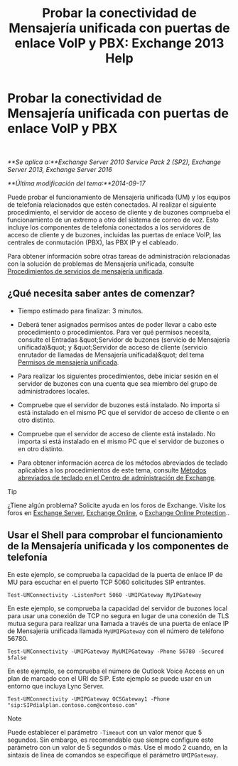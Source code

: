 ﻿---
title: 'Probar la conectividad de Mensajería unificada con puertas de enlace VoIP y PBX: Exchange 2013 Help'
TOCTitle: Probar la conectividad de Mensajería unificada con puertas de enlace VoIP y PBX
ms:assetid: 2aca8631-a99a-4e29-aff0-e462385f03b2
ms:mtpsurl: https://technet.microsoft.com/es-es/library/Aa996906(v=EXCHG.150)
ms:contentKeyID: 56271497
ms.date: 05/22/2018
mtps_version: v=EXCHG.150
ms.translationtype: MT
---

# Probar la conectividad de Mensajería unificada con puertas de enlace VoIP y PBX

 

_**Se aplica a:**Exchange Server 2010 Service Pack 2 (SP2), Exchange Server 2013, Exchange Server 2016_

_**Última modificación del tema:**2014-09-17_

Puede probar el funcionamiento de Mensajería unificada (UM) y los equipos de telefonía relacionados que estén conectados. Al realizar el siguiente procedimiento, el servidor de acceso de cliente y de buzones comprueba el funcionamiento de un extremo a otro del sistema de correo de voz. Esto incluye los componentes de telefonía conectados a los servidores de acceso de cliente y de buzones, incluidas las puertas de enlace VoIP, las centrales de conmutación (PBX), las PBX IP y el cableado.

Para obtener información sobre otras tareas de administración relacionadas con la solución de problemas de Mensajería unificada, consulte [Procedimientos de servicios de mensajería unificada](um-services-procedures-exchange-2013-help.md).

## ¿Qué necesita saber antes de comenzar?

  - Tiempo estimado para finalizar: 3 minutos.

  - Deberá tener asignados permisos antes de poder llevar a cabo este procedimiento o procedimientos. Para ver qué permisos necesita, consulte el Entradas \&quot;Servidor de buzones (servicio de Mensajería unificada)\&quot; y \&quot;Servidor de acceso de cliente (servicio enrutador de llamadas de Mensajería unificada)\&quot; del tema [Permisos de mensajería unificada](unified-messaging-permissions-exchange-2013-help.md).

  - Para realizar los siguientes procedimientos, debe iniciar sesión en el servidor de buzones con una cuenta que sea miembro del grupo de administradores locales.

  - Compruebe que el servidor de buzones está instalado. No importa si está instalado en el mismo PC que el servidor de acceso de cliente o en otro distinto.

  - Compruebe que el servidor de acceso de cliente está instalado. No importa si está instalado en el mismo PC que el servidor de buzones o en otro distinto.

  - Para obtener información acerca de los métodos abreviados de teclado aplicables a los procedimientos de este tema, consulte [Métodos abreviados de teclado en el Centro de administración de Exchange](keyboard-shortcuts-in-the-exchange-admin-center-exchange-online-protection-help.md).


> [!TIP]
> ¿Tiene algún problema? Solicite ayuda en los foros de Exchange. Visite los foros en <A href="https://go.microsoft.com/fwlink/p/?linkid=60612">Exchange Server</A>, <A href="https://go.microsoft.com/fwlink/p/?linkid=267542">Exchange Online</A>, o <A href="https://go.microsoft.com/fwlink/p/?linkid=285351">Exchange Online Protection</A>..



## Usar el Shell para comprobar el funcionamiento de la Mensajería unificada y los componentes de telefonía

En este ejemplo, se comprueba la capacidad de la puerta de enlace IP de MU para escuchar en el puerto TCP 5060 solicitudes SIP entrantes.

    Test-UMConnectivity -ListenPort 5060 -UMIPGateway MyIPGateway

En este ejemplo, se comprueba la capacidad del servidor de buzones local para usar una conexión de TCP no segura en lugar de una conexión de TLS mutua segura para realizar una llamada a través de una puerta de enlace IP de Mensajería unificada llamada `MyUMIPGateway` con el número de teléfono 56780.

    Test-UMConnectivity -UMIPGateway MyUMIPGateway -Phone 56780 -Secured $false

En este ejemplo, se comprueba el número de Outlook Voice Access en un plan de marcado con el URI de SIP. Este ejemplo se puede usar en un entorno que incluya Lync Server.

    Test-UMConnectivity -UMIPGateway OCSGateway1 -Phone "sip:SIPdialplan.contoso.com@contoso.com"


> [!NOTE]
> Puede establecer el parámetro <CODE>-Timeout</CODE> con un valor menor que 5 segundos. Sin embargo, es recomendable que siempre configure este parámetro con un valor de 5 segundos o más. Use el modo 2 cuando, en la sintaxis de línea de comandos se especifique el parámetro <CODE>&shy;UMIPGateway</CODE>.


